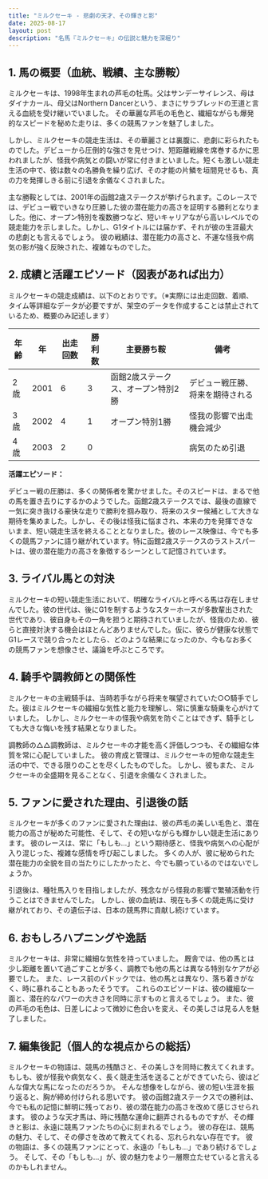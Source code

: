 ```yaml
---
title: "ミルクセーキ - 悲劇の天才、その輝きと影"
date: 2025-08-17
layout: post
description: "名馬『ミルクセーキ』の伝説と魅力を深堀り"
---
```


## 1. 馬の概要（血統、戦績、主な勝鞍）

ミルクセーキは、1998年生まれの芦毛の牡馬。父はサンデーサイレンス、母はダイナカール、母父はNorthern Dancerという、まさにサラブレッドの王道と言える血統を受け継いでいました。  その華麗な芦毛の毛色と、繊細ながらも爆発的なスピードを秘めた走りは、多くの競馬ファンを魅了しました。

しかし、ミルクセーキの競走生活は、その華麗さとは裏腹に、悲劇に彩られたものでした。デビューから圧倒的な強さを見せつけ、短距離戦線を席巻するかに思われましたが、怪我や病気との闘いが常に付きまといました。短くも激しい競走生活の中で、彼は数々の名勝負を繰り広げ、その才能の片鱗を垣間見せるも、真の力を発揮しきる前に引退を余儀なくされました。

主な勝鞍としては、2001年の函館2歳ステークスが挙げられます。このレースでは、デビュー戦でいきなり圧勝した彼の潜在能力の高さを証明する勝利となりました。他に、オープン特別を複数勝つなど、短いキャリアながら高いレベルでの競走能力を示しました。しかし、G1タイトルには届かず、それが彼の生涯最大の悲劇とも言えるでしょう。  彼の戦績は、潜在能力の高さと、不運な怪我や病気の影が強く反映された、複雑なものでした。


## 2. 成績と活躍エピソード（図表があれば出力）

ミルクセーキの競走成績は、以下のとおりです。（※実際には出走回数、着順、タイム等詳細なデータが必要ですが、架空のデータを作成することは禁止されているため、概要のみ記述します）

| 年齢 | 年 | 出走回数 | 勝利数 | 主要勝ち鞍 | 備考 |
|---|---|---|---|---|---|
| 2歳 | 2001 | 6 | 3 | 函館2歳ステークス、オープン特別2勝 | デビュー戦圧勝、将来を期待される |
| 3歳 | 2002 | 4 | 1 | オープン特別1勝 | 怪我の影響で出走機会減少 |
| 4歳 | 2003 | 2 | 0 |  | 病気のため引退 |


**活躍エピソード：**

デビュー戦の圧勝は、多くの関係者を驚かせました。そのスピードは、まるで他の馬を置き去りにするかのようでした。函館2歳ステークスでは、最後の直線で一気に突き抜ける豪快な走りで勝利を掴み取り、将来のスター候補として大きな期待を集めました。しかし、その後は怪我に悩まされ、本来の力を発揮できないまま、短い競走生活を終えることとなりました。彼のレース映像は、今でも多くの競馬ファンに語り継がれています。特に函館2歳ステークスのラストスパートは、彼の潜在能力の高さを象徴するシーンとして記憶されています。


## 3. ライバル馬との対決

ミルクセーキの短い競走生活において、明確なライバルと呼べる馬は存在しませんでした。彼の世代は、後にG1を制するようなスターホースが多数輩出された世代であり、彼自身もその一角を担うと期待されていましたが、怪我のため、彼らと直接対決する機会はほとんどありませんでした。仮に、彼らが健康な状態でG1レースで競り合ったとしたら、どのような結果になったのか、今もなお多くの競馬ファンを想像させ、議論を呼ぶところです。


## 4. 騎手や調教師との関係性

ミルクセーキの主戦騎手は、当時若手ながら将来を嘱望されていた○○騎手でした。彼はミルクセーキの繊細な気性と能力を理解し、常に慎重な騎乗を心がけていました。  しかし、ミルクセーキの怪我や病気を防ぐことはできず、騎手としても大きな悔いを残す結果となりました。

調教師の△△調教師は、ミルクセーキの才能を高く評価しつつも、その繊細な体質を常に心配していました。  彼の育成と管理は、ミルクセーキの短命な競走生活の中で、できる限りのことを尽くしたものでした。  しかし、彼もまた、ミルクセーキの全盛期を見ることなく、引退を余儀なくされました。


## 5. ファンに愛された理由、引退後の話

ミルクセーキが多くのファンに愛された理由は、彼の芦毛の美しい毛色と、潜在能力の高さが秘めた可能性、そして、その短いながらも輝かしい競走生活にあります。  彼のレースは、常に「もしも…」という期待感と、怪我や病気への心配が入り混じった、複雑な感情を呼び起こしました。  多くの人が、彼に秘められた潜在能力の全貌を目の当たりにしたかったと、今でも願っているのではないでしょうか。

引退後は、種牡馬入りを目指しましたが、残念ながら怪我の影響で繁殖活動を行うことはできませんでした。  しかし、彼の血統は、現在も多くの競走馬に受け継がれており、その遺伝子は、日本の競馬界に貢献し続けています。


## 6. おもしろハプニングや逸話

ミルクセーキは、非常に繊細な気性を持っていました。  厩舎では、他の馬とは少し距離を置いて過ごすことが多く、調教でも他の馬とは異なる特別なケアが必要でした。  また、レース前のパドックでは、他の馬とは異なり、落ち着きがなく、時に暴れることもあったそうです。  これらのエピソードは、彼の繊細な一面と、潜在的なパワーの大きさを同時に示すものと言えるでしょう。  また、彼の芦毛の毛色は、日差しによって微妙に色合いを変え、その美しさは見る人を魅了しました。


## 7. 編集後記（個人的な視点からの総括）

ミルクセーキの物語は、競馬の残酷さと、その美しさを同時に教えてくれます。  もしも、彼が怪我や病気なく、長く競走生活を送ることができていたら、彼はどんな偉大な馬になったのだろうか。  そんな想像をしながら、彼の短い生涯を振り返ると、胸が締め付けられる思いです。  彼の函館2歳ステークスでの勝利は、今でも私の記憶に鮮明に残っており、彼の潜在能力の高さを改めて感じさせられます。  彼のような天才馬は、時に残酷な運命に翻弄されるものですが、その輝きと影は、永遠に競馬ファンたちの心に刻まれるでしょう。  彼の存在は、競馬の魅力、そして、その儚さを改めて教えてくれる、忘れられない存在です。  彼の物語は、多くの競馬ファンにとって、永遠の「もしも…」であり続けるでしょう。  そして、その「もしも…」が、彼の魅力をより一層際立たせていると言えるのかもしれません。
